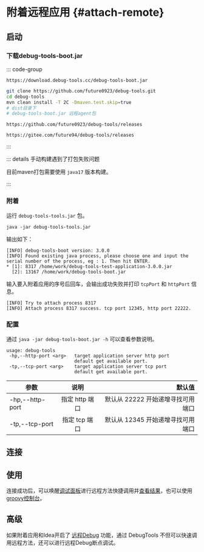 # 附着远程应用 {#attach-remote}

## 启动

### 下载debug-tools-boot.jar

::: code-group

```text [网址]
https://download.debug-tools.cc/debug-tools-boot.jar
```

```sh [手动构建]
git clone https://github.com/future0923/debug-tools.git
cd debug-tools
mvn clean install -T 2C -Dmaven.test.skip=true
# dist目录下
# debug-tools-boot.jar 远程agent包
```

```text [github]
https://github.com/future0923/debug-tools/releases
```

```text [gitee]
https://gitee.com/future94/debug-tools/releases
```

:::

::: details 手动构建遇到了打包失败问题

目前maven打包需要使用 `java17` 版本构建。

:::

### 附着

运行 `debug-tools-tools.jar` 包。

```shell
java -jar debug-tools-tools.jar
```

输出如下：

```text
[INFO] debug-tools-boot version: 3.0.0
[INFO] Found existing java process, please choose one and input the serial number of the process, eg : 1. Then hit ENTER.
* [1]: 8317 /home/work/debug-tools-test-application-3.0.0.jar
  [2]: 13167 /home/work/debug-tools-boot.jar
```

输入要入附着应用的序号后回车，会输出成功失败并打印 `tcpPort` 和 `httpPort` 信息。

```text
[INFO] Try to attach process 8317
[INFO] Attach process 8317 success. tcp port 12345, http port 22222.
```

### 配置

通过 `java -jar debug-tools-boot.jar -h` 可以查看参数说明。

```text
usage: debug-tools
 -hp,--http-port <arg>   target application server http port
                         default get available port.
 -tp,--tcp-port <arg>    target application server tcp port
                         default get available port.
```

| 参数              |     说明     |                  默认值 |
|-----------------|:----------:|---------------------:|
| -hp,--http-port | 指定 http 端口 | 默认从 22222 开始递增寻找可用端口 |
| -tp,--tcp-port  | 指定 tcp 端口  | 默认从 12345 开始递增寻找可用端口 |

## 连接

<!--@include: ./parts/connect-remote.md-->

## 使用

连接成功后，可以唤醒[调试面板](./quick-debug)进行远程方法快捷调用并[查看结果](./run-result)，也可以使用[groovy控制台](./groovy-execute)。

## 高级

如果附着应用和Idea开启了 [远程Debug](../blog/remote-debug) 功能，通过 DebugTools 不但可以快速调用远程方法，还可以进行远程Debug断点调试。
